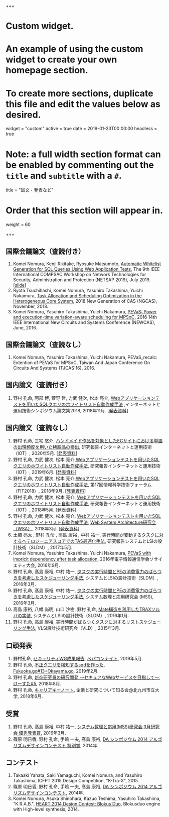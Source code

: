 +++
# Custom widget.
# An example of using the custom widget to create your own homepage section.
# To create more sections, duplicate this file and edit the values below as desired.
widget = "custom"
active = true
date = 2019-01-23T00:00:00
headless = true

# Note: a full width section format can be enabled by commenting out the `title` and `subtitle` with a `#`.
title = "論文・発表など"

# Order that this section will appear in.
weight = 60

+++

## 国際会議論文（査読付き）

1. Komei Nomura, Kenji Rikitake, Ryosuke Matsumoto, [Automatic Whitelist Generation for SQL Queries Using Web Application Tests](https://ieeexplore.ieee.org/abstract/document/8753976), The 9th IEEE International COMPSAC Workshop on Network Technologies for Security, Administration and Protection (NETSAP 2019), July 2019. [[slide](https://speakerdeck.com/komei22/automatic-whitelist-generation-for-sql-queries-using-web-application-tests-a0dccaf8-0d11-420e-a332-dd11e67d2dfa)]
2. Ryota Tsuchihashi, Komei Nomura, Yasuhiro Takashima, Yuichi Nakamura, [Task Allocation and Scheduling Optimization in the Heterogeneous Core System](https://ieeexplore.ieee.org/abstract/document/8572125), 2018 New Generation of CAS (NGCAS), November, 2018.
3. Komei Nomura, Yasuhiro Takashima, Yuichi Nakamura, [PEVaS: Power and execution-time variation-aware scheduling for MPSoC](https://ieeexplore.ieee.org/abstract/document/7604827), 2016 14th IEEE International New Circuits and Systems Conference (NEWCAS), June, 2016.



## 国際会議論文（査読なし）

1. Komei Nomura, Yasuhiro Takashima, Yuichi Nakamura, PEVaS_recalc: Extention of PEVaS for MPSoC, Taiwan And Japan Conference On Circuits And Systems (TJCAS'16), 2016.

## 国内論文（査読付き）

1. 野村 孔命, 阿部 博, 菅野 哲, 力武 健次, 松本 亮介, [Webアプリケーションテストを用いたSQLクエリのホワイトリスト自動作成手法](https://ipsj.ixsq.nii.ac.jp/ej/?action=pages_view_main&active_action=repository_view_main_item_detail&item_id=192678&item_no=1&page_id=13&block_id=8) ,インターネットと運用技術シンポジウム論文集2018, 2018年11月. [[発表資料](https://speakerdeck.com/komei22/webapurikesiyontesutowoyong-itasqlkuerifalsehowaitorisutozi-dong-zuo-cheng-shou-fa-103e492b-c523-4fb2-97c2-eae0ad55c74e)]

## 国内論文（査読なし）

1. 野村 孔命, 三宅 悠介, [ハンドメイド作品を対象としたECサイトにおける単語の出現頻度を用いた稀覯品の検出](http://id.nii.ac.jp/1001/00204466/), 研究報告インターネットと運用技術（IOT）, 2020年5月. [[発表資料](https://speakerdeck.com/komei22/detection-of-rare-works-using-term-frequency-on-electronic-commerce-site-for-trading-handmade-works)]
1. 野村 孔命, 力武 健次, 松本 亮介,[Webアプリケーションテストを用いたSQLクエリのホワイトリスト自動作成手法](http://id.nii.ac.jp/1001/00197499/), 研究報告インターネットと運用技術（IOT）, 2019年6月. [[発表資料](https://speakerdeck.com/komei22/automatic-whitelist-generation-for-sql-queries-using-web-application-tests)]
2. 野村 孔命, 力武 健次, 松本 亮介,[Webアプリケーションテストを用いたSQLクエリのホワイトリスト自動作成手法](https://www.ipsj.or.jp/event/fit/fit2018/FIT2018_program_web/data/html/abstract/CL-005.html), 第17回情報科学技術フォーラム（FIT2018）, 2018年9月. [[発表資料](https://speakerdeck.com/komei22/webapurikesiyontesutowoyong-itasqlkuerifalsehowaitorisutozi-dong-zuo-cheng-shou-fa)]
3. 野村 孔命, 力武 健次, 松本 亮介, [Webアプリケーションテストを用いたSQLクエリのホワイトリスト自動作成手法](http://id.nii.ac.jp/1001/00189240/), 研究報告インターネットと運用技術（IOT）, 2018年5月. [[発表資料](https://speakerdeck.com/komei22/automatic-whitelist-generation-for-sql-queries-using-web-application-test)]
4. 野村 孔命, 力武 健次, 松本 亮介, [Webアプリケーションテストを用いたSQLクエリのホワイトリスト自動作成手法](https://komei22.hatenablog.com/entry/2018/05/03/093752), [Web System Architecture研究会（WSA）](https://websystemarchitecture.hatenablog.jp/entry/2018/03/22/104006), 2018年3月. [[発表資料](https://speakerdeck.com/komei22/webapurikesiyontesutowoyong-ita-sqlkuerifalsehowaitorisutozi-dong-zuo-cheng-shou-fa-wsa2)]
5. 土橋 亮太 , 野村 孔命 , 高島 康裕 , 中村 祐一, [実行時間が変動するタスクに対するヘテロジーニアスコアでのTAS最適化手法](https://ipsj.ixsq.nii.ac.jp/ej/?action=pages_view_main&active_action=repository_view_main_item_detail&item_id=178688&item_no=1&page_id=13&block_id=8), 研究報告システムとLSIの設計技術（SLDM）, 2017年5月.
6. Komei Nomura, Yasuhiro Takashima, Yuichi Nakamura, [PEVaS with impricit dependency after task allocation](http://www.ieice.org/jpn/event/program/2016S/Settings/ab/a_06_013.html), 2016年電子情報通信学会ソサイエティ大会, 2016年9月.
7. 野村 孔命, 髙島 康裕, 中村 祐一, [タスクの実行時間とPEの消費電力のばらつきを考慮したスケジューリング手法](https://ipsj.ixsq.nii.ac.jp/ej/?action=pages_view_main&active_action=repository_view_main_item_detail&item_id=158235&item_no=1&page_id=13&block_id=8), システムとLSIの設計技術（SLDM）, 2016年3月.
8. 野村 孔命, 髙島 康裕, 中村 祐一, [タスクの実行時間とPEの消費電力のばらつきを考慮したスケジューリング手法](http://www.ieice.org/ken/paper/20160303ubhH/), システム数理と応用研究会 (MSS), 2016年3月.
9. 高島 康裕, 八幡 尚明, 山口 沙樹, 野村 孔命, [Mate構造を利用したTRAXソルバの実装](https://ipsj.ixsq.nii.ac.jp/ej/?action=pages_view_main&active_action=repository_view_main_item_detail&item_id=147066&item_no=1&page_id=13&block_id=8), システムとLSIの設計技術（SLDM）, 2016年1月.
10. 野村 孔命, 高島 康裕, [実行時間がばらつくタスクに対するリストスケジューリング手法](https://www.ieice.org/ken/paper/20150304cBxu/), VLSI設計技術研究会（VLD）, 2015年3月.


## 口頭発表

1. 野村孔命, [セキュリティWG成果報告](https://speakerdeck.com/komei22/pepacon-night-security-working-group-report), [ペパコンナイト](https://pepabo.connpass.com/event/128486/), 2019年5月.
2. 野村 孔命, [不正クエリを検知するsqdを作った](https://speakerdeck.com/komei22/bu-zheng-kueriwojian-zhi-surusqdwozuo-tuta), [Fukuoka.go#13+Okayama.go](https://fukuokago.connpass.com/event/112073/), 2019年2月.
3. 野村 孔命, [新卒研究員の研究開発 〜セキュアなWebサービスを目指して〜](https://speakerdeck.com/komei22/xin-zu-yan-jiu-yuan-falseyan-jiu-kai-fa-sekiyuanawebsabisuwomu-zhi-site), [けーすた#5](https://casestudy.connpass.com/event/95140/), 2018年8月.
4. 野村 孔命, [キャリアキーノート](https://speakerdeck.com/komei22/kiyariakifalseto), 企業と研究について知る会@北九州市立大学, 2018年6月.


## 受賞

1. 野村 孔命, 髙島 康裕, 中村 祐一, [システム数理と応用(MSS)研究会 3月研究会 優秀発表賞](http://www.ieice.org/~mss/main_r.html), 2016年3月.
2. 篠原 明日香, 野村 孔命, 手嶋 一夫, 髙島 康裕, [DA シンポジウム 2014 アルゴリズムデザインコンテスト 特別賞](http://www.sig-sldm.org/DC2014/results.html), 2014年.

## コンテスト

1. Takaaki Yahata, Saki Yamaguchi, Komei Nomura, and Yasuhiro Takashima, ICFPT 2015 Design Competition, "K-Tra-X", 2015.
2. 篠原 明日香, 野村 孔命, 手嶋 一夫, 髙島 康裕, [DA シンポジウム 2014 アルゴリズムデザインコンテスト](http://www.sig-sldm.org/DC2014/results.html), 2014年.
3. Komei Nomura, Asuka Shinohara, Kazuo Teshima, Yasuhiro Takashima, "K.R.A.B.", [HEART 2014 Design Contest: Blokus Duo](http://lut.eee.u-ryukyu.ac.jp/dc14/), Blokusduo engine with High-level synthesis, 2014.
